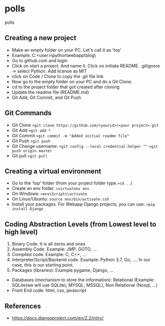 # polls
polls


## Creating a new project
* Make an empty folder on your PC. Let's call it as 'top'
* Example: C:\<user>\python\webapp\blog\
* Go to github.com and login
* Click on start a project. And name it. Click on initiate README. .gitignore -> select Python. Add license as MIT
* click on Code / Clone to copy the .git file link
* Now go to the empty folder on your PC and do a Git Clone.
* cd to the project folder that got created after cloning
* Update the readme file (README.md)
* Git Add, Git Commit, and Git Push


## Git Commands
* Git Clone
`>git clone https://github.com/<yourid>/<your project>.git`
* Git Add
`>git add *`
* Git Commit
`>git commit -m "Added initial readme file"`
* Git Push
`>git push`
* Git Change username:
`>git config --local credential.helper ""`
`>git push origin master`
*  Git pull
`>git pull`


## Creating a virtual environment
* Go to the 'top' folder (from your project folder type `>cd ..`)
* Create an env folder. `>virtualenv env`
* On Windows: `>env\Scripts\activate`
* On Linux/Ubuntu: `source env/bin/activate.csh`
* Install your packages. For Webapp Django projects, you can use: `>pip install Django`


## Coding Abstraction Levels (from Lowest level to high level)
1. Binary Code. It is all zeros and ones
2. Assembly Code. Example: JMP, GOTO, ...
3. Compiled code. Example: C, C++, ...
4. Interpreter/Script/Backend code. Example: Python 3.7, Go, .... In our case, this is our starting point.
5. Packages (libraries):  Example pygame, Django, ...

* Databases (mechanism to store the information): Relational (Example: SQLite(we will use SQLite), MYSQL, MSSQL), Non Relational (Nosql, ...)
* Front End code: html, css, javascript

## References
* https://docs.djangoproject.com/en/2.2/intro/
